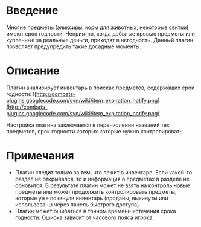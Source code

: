 # Введение #

Многие предметы (эликсиры, корм для животных, некоторые свитки) имеют срок годности. Неприятно, когда добытые кровью предметы или купленные за реальные деньги, приходят в негодность. Данный плагин позволяет предупредить такие досадные моменты.

# Описание #

Плагин анализирует инвентарь в поисках предметов, содержащих срок годности:
![http://combats-plugins.googlecode.com/svn/wiki/item_expiration_notify.png](http://combats-plugins.googlecode.com/svn/wiki/item_expiration_notify.png)

Настройка плагина заключается в перечислении названий тех предметов, срок годности которых которые нужно контролировать.

# Примечания #

  * Плагин следит только за тем, что лежит в инвентаре. Если какой-то раздел не открывался, то и информация о предметах в разделе не обновится. В результате плагин может не взять на контроль новые предметы или может продолжить контролировать предметы, которые уже покинули инвентарь (проданы, выкинуты или использованы через панель быстрого доступа).
  * Плагин может ошибаться в точном времени истечения срока годности. Ошибка зависит от часового пояса игрока.